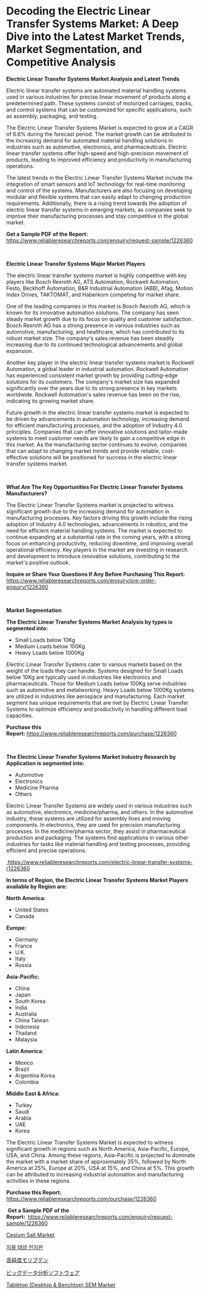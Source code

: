 <p><h1>Decoding the Electric Linear Transfer Systems Market: A Deep Dive into the Latest Market Trends, Market Segmentation, and Competitive Analysis</h1></p><p><strong>Electric Linear Transfer Systems Market Analysis and Latest Trends</strong></p>
<p><p>Electric linear transfer systems are automated material handling systems used in various industries for precise linear movement of products along a predetermined path. These systems consist of motorized carriages, tracks, and control systems that can be customized for specific applications, such as assembly, packaging, and testing.</p><p>The Electric Linear Transfer Systems Market is expected to grow at a CAGR of 6.6% during the forecast period. The market growth can be attributed to the increasing demand for automated material handling solutions in industries such as automotive, electronics, and pharmaceuticals. Electric linear transfer systems offer high-speed and high-precision movement of products, leading to improved efficiency and productivity in manufacturing operations.</p><p>The latest trends in the Electric Linear Transfer Systems Market include the integration of smart sensors and IoT technology for real-time monitoring and control of the systems. Manufacturers are also focusing on developing modular and flexible systems that can easily adapt to changing production requirements. Additionally, there is a rising trend towards the adoption of electric linear transfer systems in emerging markets, as companies seek to improve their manufacturing processes and stay competitive in the global market.</p></p>
<p><strong>Get a Sample PDF of the Report:&nbsp;</strong> <a href="https://www.reliableresearchreports.com/enquiry/request-sample/1226360">https://www.reliableresearchreports.com/enquiry/request-sample/1226360</a></p>
<p>&nbsp;</p>
<p><strong>Electric Linear Transfer Systems Major Market Players</strong></p>
<p><p>The electric linear transfer systems market is highly competitive with key players like Bosch Rexroth AG, ATS Automation, Rockwell Automation, Festo, Beckhoff Automation, B&R Industrial Automation (ABB), Afag, Motion Index Drives, TAKTOMAT, and Haberkorn competing for market share. </p><p>One of the leading companies in this market is Bosch Rexroth AG, which is known for its innovative automation solutions. The company has seen steady market growth due to its focus on quality and customer satisfaction. Bosch Rexroth AG has a strong presence in various industries such as automotive, manufacturing, and healthcare, which has contributed to its robust market size. The company's sales revenue has been steadily increasing due to its continued technological advancements and global expansion.</p><p>Another key player in the electric linear transfer systems market is Rockwell Automation, a global leader in industrial automation. Rockwell Automation has experienced consistent market growth by providing cutting-edge solutions for its customers. The company's market size has expanded significantly over the years due to its strong presence in key markets worldwide. Rockwell Automation's sales revenue has been on the rise, indicating its growing market share.</p><p>Future growth in the electric linear transfer systems market is expected to be driven by advancements in automation technology, increasing demand for efficient manufacturing processes, and the adoption of Industry 4.0 principles. Companies that can offer innovative solutions and tailor-made systems to meet customer needs are likely to gain a competitive edge in this market. As the manufacturing sector continues to evolve, companies that can adapt to changing market trends and provide reliable, cost-effective solutions will be positioned for success in the electric linear transfer systems market.</p></p>
<p>&nbsp;</p>
<p><strong>What Are The Key Opportunities For Electric Linear Transfer Systems Manufacturers?</strong></p>
<p><p>The Electric Linear Transfer Systems market is projected to witness significant growth due to the increasing demand for automation in manufacturing processes. Key factors driving this growth include the rising adoption of Industry 4.0 technologies, advancements in robotics, and the need for efficient material handling systems. The market is expected to continue expanding at a substantial rate in the coming years, with a strong focus on enhancing productivity, reducing downtime, and improving overall operational efficiency. Key players in the market are investing in research and development to introduce innovative solutions, contributing to the market's positive outlook.</p></p>
<p><strong>Inquire or Share Your Questions If Any Before Purchasing This Report:</strong> <a href="https://www.reliableresearchreports.com/enquiry/pre-order-enquiry/1226360">https://www.reliableresearchreports.com/enquiry/pre-order-enquiry/1226360</a></p>
<p>&nbsp;</p>
<p><strong>Market Segmentation</strong></p>
<p><strong>The Electric Linear Transfer Systems Market Analysis by types is segmented into:</strong></p>
<p><ul><li>Small Loads below 10Kg</li><li>Medium Loads below 100Kg</li><li>Heavy Loads below 1000Kg</li></ul></p>
<p><p>Electric Linear Transfer Systems cater to various markets based on the weight of the loads they can handle. Systems designed for Small Loads below 10Kg are typically used in industries like electronics and pharmaceuticals. Those for Medium Loads below 100Kg serve industries such as automotive and metalworking. Heavy Loads below 1000Kg systems are utilized in industries like aerospace and manufacturing. Each market segment has unique requirements that are met by Electric Linear Transfer Systems to optimize efficiency and productivity in handling different load capacities.</p></p>
<p><strong>Purchase this Report:&nbsp;</strong><a href="https://www.reliableresearchreports.com/purchase/1226360">https://www.reliableresearchreports.com/purchase/1226360</a></p>
<p>&nbsp;</p>
<p><strong>The Electric Linear Transfer Systems Market Industry Research by Application is segmented into:</strong></p>
<p><ul><li>Automotive</li><li>Electronics</li><li>Medicine Pharma</li><li>Others</li></ul></p>
<p><p>Electric Linear Transfer Systems are widely used in various industries such as automotive, electronics, medicine/pharma, and others. In the automotive industry, these systems are utilized for assembly lines and moving components. In electronics, they are used for precision manufacturing processes. In the medicine/pharma sector, they assist in pharmaceutical production and packaging. The systems find applications in various other industries for tasks like material handling and testing processes, providing efficient and precise operations.</p></p>
<p><a href="https://www.reliableresearchreports.com/electric-linear-transfer-systems-r1226360">&nbsp;https://www.reliableresearchreports.com/electric-linear-transfer-systems-r1226360</a></p>
<p><strong>In terms of Region, the Electric Linear Transfer Systems Market Players available by Region are:</strong></p>
<p>
    <p> <strong> North America: </strong>
        <ul>
            <li>United States</li>
            <li>Canada</li>
        </ul>
        </p> 
    <p> <strong> Europe: </strong>
        <ul>
            <li>Germany</li>
            <li>France</li>
            <li>U.K.</li>
            <li>Italy</li>
            <li>Russia</li>
        </ul>
        </p> 
    <p> <strong> Asia-Pacific: </strong>
        <ul>
            <li>China</li>
            <li>Japan</li>
            <li>South Korea</li>
            <li>India</li>
            <li>Australia</li>
            <li>China Taiwan</li>
            <li>Indonesia</li>
            <li>Thailand</li>
            <li>Malaysia</li>
        </ul>
        </p> 
    <p> <strong> Latin America: </strong>
        <ul>
            <li>Mexico</li>
            <li>Brazil</li>
            <li>Argentina Korea</li>
            <li>Colombia</li>
        </ul>
        </p> 
    <p> <strong> Middle East & Africa: </strong>
        <ul>
            <li>Turkey</li>
            <li>Saudi</li>
            <li>Arabia</li>
            <li>UAE</li>
            <li>Korea</li>
        </ul>
    </p>
    </p>
<p><p>The Electric Linear Transfer Systems Market is expected to witness significant growth in regions such as North America, Asia-Pacific, Europe, USA, and China. Among these regions, Asia-Pacific is projected to dominate the market with a market share of approximately 35%, followed by North America at 25%, Europe at 20%, USA at 15%, and China at 5%. This growth can be attributed to increasing industrial automation and manufacturing activities in these regions.</p></p>
<p><strong>Purchase this Report: </strong><a href="https://www.reliableresearchreports.com/purchase/1226360">https://www.reliableresearchreports.com/purchase/1226360</a></p>
<p>&nbsp;<strong>Get a Sample PDF of the Report:&nbsp;&nbsp;</strong><a href="https://www.reliableresearchreports.com/enquiry/request-sample/1226360">https://www.reliableresearchreports.com/enquiry/request-sample/1226360</a></p>
<p><strong></strong></p>
<p><p><a href="https://issuu.com/reportprime-2/docs/cesium-salt-market-size-2030.pptx">Cesium Salt Market</a></p><p><a href="https://github.com/TrevorKruvalis5678/Market-Research-Report-List-1/blob/main/194165438159.md">지붕 태양 전지판</a></p><p><a href="https://github.com/dzy793153605/Market-Research-Report-List-1/blob/main/498599640671.md">高純度モリブデン</a></p><p><a href="https://medium.com/@elmorunolfsson2023/%E3%83%93%E3%83%83%E3%82%B0%E3%83%87%E3%83%BC%E3%82%BF%E5%88%86%E6%9E%90%E3%82%BD%E3%83%95%E3%83%88%E3%82%A6%E3%82%A7%E3%82%A2%E5%B8%82%E5%A0%B4-%E7%AB%B6%E4%BA%89%E5%88%86%E6%9E%90-%E5%B8%82%E5%A0%B4%E5%8B%95%E5%90%91-2031%E5%B9%B4%E3%81%BE%E3%81%A7%E3%81%AE%E4%BA%88%E6%B8%AC-31345a2c57e3">ビッグデータ分析ソフトウェア</a></p><p><a href="https://github.com/mbisetmhermsr/Market-Research-Report-List-2/blob/main/tabletop-desktop-benchtop-sem-market.md">Tabletop (Desktop & Benchtop) SEM Market</a></p></p>
